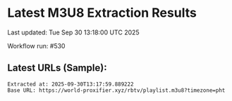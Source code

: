 # Latest M3U8 Extraction Results

Last updated: Tue Sep 30 13:18:00 UTC 2025

Workflow run: #530

## Latest URLs (Sample):
```
Extracted at: 2025-09-30T13:17:59.889222
Base URL: https://world-proxifier.xyz/rbtv/playlist.m3u8?timezone=pht

```
